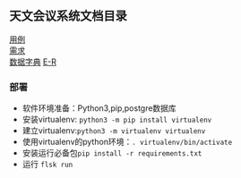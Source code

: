 ## 天文会议系统文档目录

[用例](./doc/Usecase.md)  
[需求](./doc/requirement.md)  
[数据字典](./doc/dataDictionary.md)
[E-R](./doc/ER.md)

### 部署
* 软件环境准备：Python3,pip,postgre数据库
* 安装virtualenv: ```python3 -m pip install virtualenv```
* 建立virtualenv:```python3 -m virtualenv virtualenv```
* 使用virtualenv的python环境：```. virtualenv/bin/activate```
* 安装运行必备包```pip install -r requirements.txt```
* 运行 ```flsk run```
